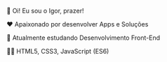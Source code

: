 👋 Oi! Eu sou o Igor, prazer!

❤️ Apaixonado por desenvolver Apps e Soluções

🌱 Atualmente estudando Desenvolvimento Front-End

👨‍💻 HTML5, CSS3, JavaScript (ES6)

<!---

